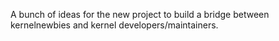 A bunch of ideas for the new project to build a bridge between kernelnewbies and kernel developers/maintainers.

